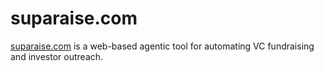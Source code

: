 # suparaise.com

[suparaise.com](https://suparaise.com) is a web-based agentic tool for automating VC fundraising and investor outreach.
